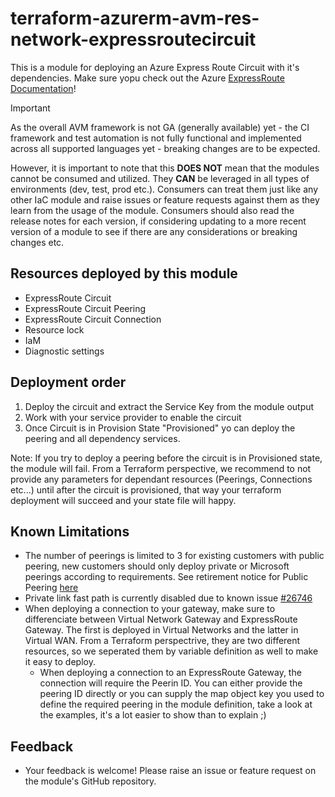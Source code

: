 # terraform-azurerm-avm-res-network-expressroutecircuit

This is a module for deploying an Azure Express Route Circuit with it's dependencies. 
Make sure yopu check out the Azure [ExpressRoute Documentation](https://learn.microsoft.com/en-us/azure/expressroute/expressroute-introduction)!

> [!IMPORTANT]
> As the overall AVM framework is not GA (generally available) yet - the CI framework and test automation is not fully functional and implemented across all supported languages yet - breaking changes are to be expected. 
> 
> However, it is important to note that this **DOES NOT** mean that the modules cannot be consumed and utilized. They **CAN** be leveraged in all types of environments (dev, test, prod etc.). Consumers can treat them just like any other IaC module and raise issues or feature requests against them as they learn from the usage of the module. Consumers should also read the release notes for each version, if considering updating to a more recent version of a module to see if there are any considerations or breaking changes etc.

## Resources deployed by this module
- ExpressRoute Circuit
- ExpressRoute Circuit Peering
- ExpressRoute Circuit Connection
- Resource lock
- IaM
- Diagnostic settings

## Deployment order
1. Deploy the circuit and extract the Service Key from the module output
2. Work with your service provider to enable the circuit
3. Once Circuit is in Provision State "Provisioned" yo can deploy the peering and all dependency services.

Note: If you try to deploy a peering before the circuit is in Provisioned state, the module will fail. From a Terraform perspective, we recommend to not provide any parameters for dependant resources (Peerings, Connections etc...) until after the circuit is provisioned, that way your terraform deployment will succeed and your state file will happy. 

## Known Limitations
- The number of peerings is limited to 3 for existing customers with public peering, new customers should only deploy private or Microsoft peerings according to requirements. See retirement notice for Public Peering [here](https://azure.microsoft.com/en-us/updates/retirement-notice-migrate-from-public-peering-by-march-31-2024/)
- Private link fast path is currently disabled due to known issue [#26746](https://github.com/hashicorp/terraform-provider-azurerm/issues/26746)
- When deploying a connection to your gateway, make sure to differenciate between Virtual Network Gateway and ExpressRoute Gateway. The first is deployed in Virtual Networks and the latter in Virtual WAN. From a Terraform perspectrive, they are two different resources, so we seperated them by variable definition as well to make it easy to deploy.
    - When deploying a connection to an ExpressRoute Gateway, the connection will require the Peerin ID. You can either provide the peering ID directly or you can supply the map object key you used to define the required peering in the module definition, take a look at the examples, it's a lot easier to show than to explain ;)

## Feedback
- Your feedback is welcome! Please raise an issue or feature request on the module's GitHub repository.
